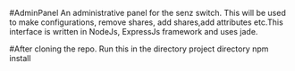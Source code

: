 #AdminPanel
An administrative panel for the senz switch. This will be used to make configurations, remove shares, add shares,add attributes etc.This interface is written in NodeJs, ExpressJs framework and uses jade.

#After cloning the repo. Run this in the directory project directory
npm install



